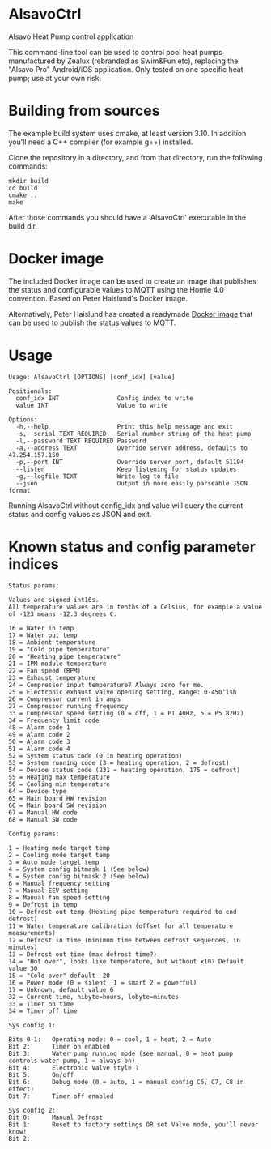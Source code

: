 # AlsavoCtrl
 Alsavo Heat Pump control application

This command-line tool can be used to control pool heat pumps manufactured by Zealux (rebranded as Swim&Fun etc), replacing the "Alsavo Pro" Android/iOS application. Only tested on one specific heat pump; use at your own risk.

# Building from sources

The example build system uses cmake, at least version 3.10. In addition you'll need a C++ compiler (for example g++) installed.

Clone the repository in a directory, and from that directory, run the following commands:
```
mkdir build
cd build
cmake ..
make
```

After those commands you should have a 'AlsavoCtrl' executable in the build dir.

# Docker image

The included Docker image can be used to create an image that publishes the status and configurable values to MQTT using the Homie 4.0 convention. Based on Peter Haislund's Docker image.

Alternatively, Peter Haislund has created a readymade [Docker image](https://hub.docker.com/r/peterhaislund/alsavo_status) that can be used to publish the status values to MQTT. 


# Usage
```
Usage: AlsavoCtrl [OPTIONS] [conf_idx] [value]

Positionals:
  conf_idx INT                Config index to write
  value INT                   Value to write

Options:
  -h,--help                   Print this help message and exit
  -s,--serial TEXT REQUIRED   Serial number string of the heat pump
  -l,--password TEXT REQUIRED Password
  -a,--address TEXT           Override server address, defaults to 47.254.157.150
  -p,--port INT               Override server port, default 51194
  --listen                    Keep listening for status updates
  -g,--logfile TEXT           Write log to file
  --json                      Output in more easily parseable JSON format
  ```

Running AlsavoCtrl without config_idx and value will query the current status and config values as JSON and exit. 

# Known status and config parameter indices

```
Status params:

Values are signed int16s.
All temperature values are in tenths of a Celsius, for example a value of -123 means -12.3 degrees C.

16 = Water in temp
17 = Water out temp
18 = Ambient temperature
19 = "Cold pipe temperature"
20 = "Heating pipe temperature"
21 = IPM module temperature
22 = Fan speed (RPM)
23 = Exhaust temperature
24 = Compressor input temperature? Always zero for me.
25 = Electronic exhaust valve opening setting, Range: 0-450'ish
26 = Compressor current in amps
27 = Compressor running frequency
33 = Compressor speed setting (0 = off, 1 = P1 40Hz, 5 = P5 82Hz)
34 = Frequency limit code
48 = Alarm code 1
49 = Alarm code 2
50 = Alarm code 3
51 = Alarm code 4
52 = System status code (0 in heating operation)
53 = System running code (3 = heating operation, 2 = defrost)
54 = Device status code (231 = heating operation, 175 = defrost)
55 = Heating max temperature
56 = Cooling min temperature
64 = Device type
65 = Main board HW revision
66 = Main board SW revision
67 = Manual HW code
68 = Manual SW code

Config params:

1 = Heating mode target temp
2 = Cooling mode target temp
3 = Auto mode target temp
4 = System config bitmask 1 (See below)
5 = System config bitmask 2 (See below)
6 = Manual frequency setting
7 = Manual EEV setting
8 = Manual fan speed setting
9 = Defrost in temp
10 = Defrost out temp (Heating pipe temperature required to end defrost)
11 = Water temperature calibration (offset for all temperature measurements)
12 = Defrost in time (minimum time between defrost sequences, in minutes)
13 = Defrost out time (max defrost time?)
14 = "Hot over", looks like temperature, but without x10? Default value 30
15 = "Cold over" default -20
16 = Power mode (0 = silent, 1 = smart 2 = powerful)
17 = Unknown, default value 6
32 = Current time, hibyte=hours, lobyte=minutes
33 = Timer on time
34 = Timer off time

Sys config 1:

Bits 0-1:   Operating mode: 0 = cool, 1 = heat, 2 = Auto
Bit 2:      Timer on enabled
Bit 3:      Water pump running mode (see manual, 0 = heat pump controls water pump, 1 = always on)
Bit 4:      Electronic Valve style ?
Bit 5:      On/off
Bit 6:      Debug mode (0 = auto, 1 = manual config C6, C7, C8 in effect)
Bit 7:      Timer off enabled

Sys config 2:
Bit 0:      Manual Defrost
Bit 1:      Reset to factory settings OR set Valve mode, you'll never know!
Bit 2:
```

